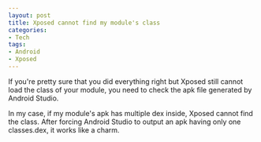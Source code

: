 ```yaml
---
layout: post
title: Xposed cannot find my module's class
categories:
- Tech
tags:
- Android
- Xposed
---
```


If you're pretty sure that you did everything right but Xposed still cannot load the class of your module, you need to check the apk file generated by Android Studio.

In my case, if my module's apk has multiple dex inside, Xposed cannot find the class. After forcing Android Studio to output an apk having only one classes.dex, it works like a charm.
